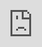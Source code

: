```yaml
---
layout: splash
permalink: "/cv/"
title: "CV"
---
```


<iframe src="https://sangjoonlee.info/assets/pdfjs/web/viewer.html?file=/assets/pdf/cv_sangjoonlee.pdf#page=1&pagemode=none" style="position:fixed; top:0; left:0; bottom:0; right:0; width:100%; height:100%; border:none; margin:0; padding:0; overflow:hidden; z-index:999999;">
    Your browser doesn't support iframes
</iframe>
